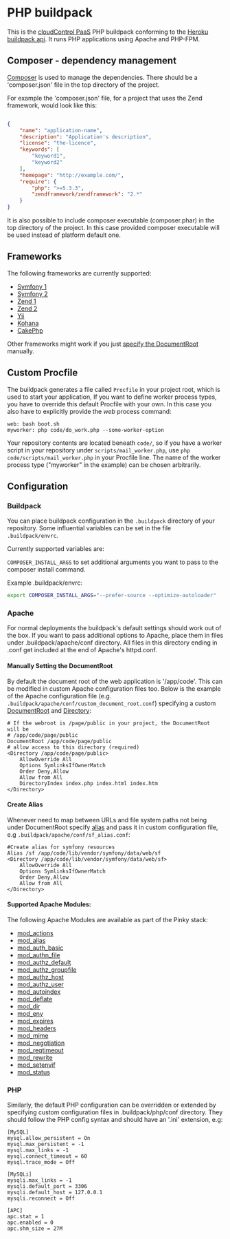 # PHP buildpack
This is the [cloudControl PaaS](https://www.cloudcontrol.com) PHP buildpack conforming to the [Heroku buildpack api](https://devcenter.heroku.com/articles/buildpack-api). It runs PHP applications using Apache and PHP-FPM.

## Composer - dependency management
[Composer](https://getcomposer.org/) is used to manage the dependencies. There should be a 'composer.json' file in the top directory of the project.

For example the 'composer.json' file, for a project that uses the Zend
framework, would look like this:
~~~json

{
    "name": "application-name",
    "description": "Application's description",
    "license": "the-licence",
    "keywords": [
        "keyword1",
        "keyword2"
    ],
    "homepage": "http://example.com/",
    "require": {
        "php": ">=5.3.3",
        "zendframework/zendframework": "2.*"
    }
}
~~~

It is also possible to include composer executable (composer.phar) in the top directory of the project. In this case provided composer executable will be used instead of platform default one.

## Frameworks
The following frameworks are currently supported:

* [Symfony 1](http://symfony.com/legacy)
* [Symfony 2](http://symfony.com/)
* [Zend 1](http://framework.zend.com/)
* [Zend 2](http://framework.zend.com/)
* [Yii](http://www.yiiframework.com/)
* [Kohana](http://kohanaframework.org/)
* [CakePhp](http://www.cakephp.de/)

Other frameworks might work if you just
[specify the DocumentRoot](#manually-setting-the-documentroot) manually.

## Custom Procfile
The buildpack generates a file called `Procfile` in your project root,
which is used to start your application,
If you want to define worker process types, you have to override this default Procfile with your own.
In this case you also have to explicitly provide the _web_ process command:
~~~
web: bash boot.sh
myworker: php code/do_work.php --some-worker-option
~~~
Your repository contents are located beneath `code/`, so if you have a worker script in your repository under `scripts/mail_worker.php`, use
`php code/scripts/mail_worker.php` in your Procfile line. The name of the worker process type ("myworker" in the example) can be chosen arbitrarily.

## Configuration
### Buildpack

You can place buildpack configuration in the `.buildpack` directory of your repository. Some influential variables can be set in the file `.buildpack/envrc`.

Currently supported variables are:

`COMPOSER_INSTALL_ARGS` to set additional arguments you want to pass to the composer install command.

Example .buildpack/envrc:

~~~bash
export COMPOSER_INSTALL_ARGS="--prefer-source --optimize-autoloader"
~~~

### Apache
For normal deployments the buildpack's default settings should work out of the
box. If you want to pass additional options to Apache, place them in files under
.buildpack/apache/conf directory. All files in this directory ending in .conf get included
at the end of Apache's httpd.conf.

#### Manually Setting the DocumentRoot
By default the document root of the web application is '/app/code'. This can be modified in custom Apache configuration files too. Below is the example of the Apache configuration file (e.g. `.buildpack/apache/conf/custom_document_root.conf`) specifying a custom [DocumentRoot](http://httpd.apache.org/docs/current/mod/core.html#documentroot) and [Directory](http://httpd.apache.org/docs/current/mod/core.html#directory):

    # If the webroot is /page/public in your project, the DocumentRoot will be
    # /app/code/page/public
    DocumentRoot /app/code/page/public
    # allow access to this directory (required)
    <Directory /app/code/page/public>
        AllowOverride All
        Options SymlinksIfOwnerMatch
        Order Deny,Allow
        Allow from All
        DirectoryIndex index.php index.html index.htm
    </Directory>

#### Create Alias
Whenever need to map between URLs and file system paths not being under DocumentRoot specify [alias](http://httpd.apache.org/docs/2.2/mod/mod_alias.html#alias) and pass it in custom configuration file, e.g `.buildpack/apache/conf/sf_alias.conf`:

    #Create alias for symfony resources
    Alias /sf /app/code/lib/vendor/symfony/data/web/sf
    <Directory /app/code/lib/vendor/symfony/data/web/sf>
        AllowOverride All
        Options SymlinksIfOwnerMatch
        Order Deny,Allow
        Allow from All
    </Directory>

#### Supported Apache Modules:

The following Apache Modules are available as part of the Pinky stack:

* [mod_actions](http://httpd.apache.org/docs/2.2/mod/mod_actions.html)
* [mod_alias](http://httpd.apache.org/docs/2.2/mod/mod_alias.html)
* [mod_auth_basic](http://httpd.apache.org/docs/2.2/mod/mod_auth_basic.html)
* [mod_authn_file](http://httpd.apache.org/docs/2.2/mod/mod_authn_file.html)
* [mod_authz_default](http://httpd.apache.org/docs/2.2/mod/mod_authz_default.html)
* [mod_authz_groupfile](http://httpd.apache.org/docs/2.2/mod/mod_authz_groupfile.html)
* [mod_authz_host](http://httpd.apache.org/docs/2.2/mod/mod_authz_host.html)
* [mod_authz_user](http://httpd.apache.org/docs/2.2/mod/mod_authz_user.html)
* [mod_autoindex](http://httpd.apache.org/docs/2.2/mod/mod_autoindex.html)
* [mod_deflate](http://httpd.apache.org/docs/2.2/mod/mod_deflate.html)
* [mod_dir](http://httpd.apache.org/docs/2.2/mod/mod_dir.html)
* [mod_env](http://httpd.apache.org/docs/2.2/mod/mod_env.html)
* [mod_expires](http://httpd.apache.org/docs/2.2/mod/mod_expires.html)
* [mod_headers](http://httpd.apache.org/docs/2.2/mod/mod_headers.html)
* [mod_mime](http://httpd.apache.org/docs/2.2/mod/mod_mime.html)
* [mod_negotiation](http://httpd.apache.org/docs/2.2/mod/mod_negotiation.html)
* [mod_reqtimeout](http://httpd.apache.org/docs/2.2/mod/mod_reqtimeout.html)
* [mod_rewrite](http://httpd.apache.org/docs/2.2/mod/mod_rewrite.html)
* [mod_setenvif](http://httpd.apache.org/docs/2.2/mod/mod_setenvif.html)
* [mod_status](http://httpd.apache.org/docs/2.2/mod/mod_status.html)

### PHP
Similarly, the default PHP configuration can be overridden or extended by specifying custom configuration files in .buildpack/php/conf directory. They should follow the PHP config syntax and should have an '.ini' extension, e.g:

	[MySQL]
	mysql.allow_persistent = On
	mysql.max_persistent = -1
	mysql.max_links = -1
	mysql.connect_timeout = 60
	mysql.trace_mode = Off

	[MySQLi]
	mysqli.max_links = -1
	mysqli.default_port = 3306
	mysqli.default_host = 127.0.0.1
	mysqli.reconnect = Off

	[APC]
	apc.stat = 1
	apc.enabled = 0
	apc.shm_size = 27M
